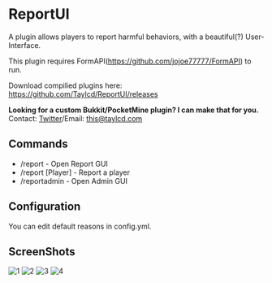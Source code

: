 # ReportUI
A plugin allows players to report harmful behaviors, with a beautiful(?) User-Interface.

This plugin requires FormAPI(https://github.com/jojoe77777/FormAPI) to run.

Download compilied plugins here: https://github.com/Taylcd/ReportUI/releases

**Looking for a custom Bukkit/PocketMine plugin? I can make that for you.** Contact: [Twitter](http://twitter.com/_Taylcd)/Email: this@taylcd.com

## Commands
- /report - Open Report GUI
- /report [Player] - Report a player
- /reportadmin - Open Admin GUI

## Configuration
You can edit default reasons in config.yml.

## ScreenShots
![1](https://raw.githubusercontent.com/Taylcd/ReportUI/master/screenshots/1.png)
![2](https://raw.githubusercontent.com/Taylcd/ReportUI/master/screenshots/2.png)
![3](https://raw.githubusercontent.com/Taylcd/ReportUI/master/screenshots/3.png)
![4](https://raw.githubusercontent.com/Taylcd/ReportUI/master/screenshots/4.png)
